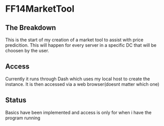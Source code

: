 # FF14MarketTool

## The Breakdown
This is the start of my creation of a market tool to assist with price predicition. This will happen for every server in a specific DC that will be choosen by the user. 

## Access
Currently it runs through Dash which uses my local host to create the instance. It is then accessed via a web browser(doesnt matter which one)

## Status
Basics have been implemented and access is only for when i have the program running

